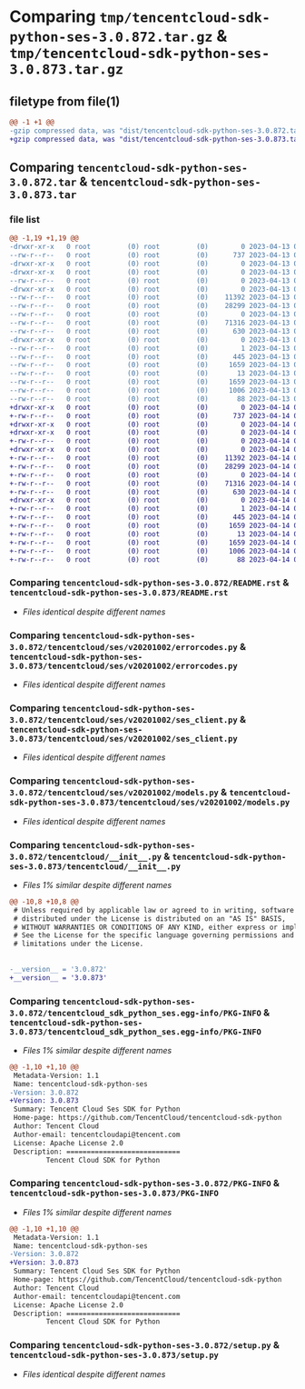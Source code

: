 # Comparing `tmp/tencentcloud-sdk-python-ses-3.0.872.tar.gz` & `tmp/tencentcloud-sdk-python-ses-3.0.873.tar.gz`

## filetype from file(1)

```diff
@@ -1 +1 @@
-gzip compressed data, was "dist/tencentcloud-sdk-python-ses-3.0.872.tar", last modified: Thu Apr 13 00:55:36 2023, max compression
+gzip compressed data, was "dist/tencentcloud-sdk-python-ses-3.0.873.tar", last modified: Fri Apr 14 00:50:45 2023, max compression
```

## Comparing `tencentcloud-sdk-python-ses-3.0.872.tar` & `tencentcloud-sdk-python-ses-3.0.873.tar`

### file list

```diff
@@ -1,19 +1,19 @@
-drwxr-xr-x   0 root         (0) root         (0)        0 2023-04-13 00:55:36.000000 tencentcloud-sdk-python-ses-3.0.872/
--rw-r--r--   0 root         (0) root         (0)      737 2023-04-13 00:55:36.000000 tencentcloud-sdk-python-ses-3.0.872/README.rst
-drwxr-xr-x   0 root         (0) root         (0)        0 2023-04-13 00:55:36.000000 tencentcloud-sdk-python-ses-3.0.872/tencentcloud/
-drwxr-xr-x   0 root         (0) root         (0)        0 2023-04-13 00:55:36.000000 tencentcloud-sdk-python-ses-3.0.872/tencentcloud/ses/
--rw-r--r--   0 root         (0) root         (0)        0 2023-04-13 00:55:36.000000 tencentcloud-sdk-python-ses-3.0.872/tencentcloud/ses/__init__.py
-drwxr-xr-x   0 root         (0) root         (0)        0 2023-04-13 00:55:36.000000 tencentcloud-sdk-python-ses-3.0.872/tencentcloud/ses/v20201002/
--rw-r--r--   0 root         (0) root         (0)    11392 2023-04-13 00:55:36.000000 tencentcloud-sdk-python-ses-3.0.872/tencentcloud/ses/v20201002/errorcodes.py
--rw-r--r--   0 root         (0) root         (0)    28299 2023-04-13 00:55:36.000000 tencentcloud-sdk-python-ses-3.0.872/tencentcloud/ses/v20201002/ses_client.py
--rw-r--r--   0 root         (0) root         (0)        0 2023-04-13 00:55:36.000000 tencentcloud-sdk-python-ses-3.0.872/tencentcloud/ses/v20201002/__init__.py
--rw-r--r--   0 root         (0) root         (0)    71316 2023-04-13 00:55:36.000000 tencentcloud-sdk-python-ses-3.0.872/tencentcloud/ses/v20201002/models.py
--rw-r--r--   0 root         (0) root         (0)      630 2023-04-13 00:55:36.000000 tencentcloud-sdk-python-ses-3.0.872/tencentcloud/__init__.py
-drwxr-xr-x   0 root         (0) root         (0)        0 2023-04-13 00:55:36.000000 tencentcloud-sdk-python-ses-3.0.872/tencentcloud_sdk_python_ses.egg-info/
--rw-r--r--   0 root         (0) root         (0)        1 2023-04-13 00:55:36.000000 tencentcloud-sdk-python-ses-3.0.872/tencentcloud_sdk_python_ses.egg-info/dependency_links.txt
--rw-r--r--   0 root         (0) root         (0)      445 2023-04-13 00:55:36.000000 tencentcloud-sdk-python-ses-3.0.872/tencentcloud_sdk_python_ses.egg-info/SOURCES.txt
--rw-r--r--   0 root         (0) root         (0)     1659 2023-04-13 00:55:36.000000 tencentcloud-sdk-python-ses-3.0.872/tencentcloud_sdk_python_ses.egg-info/PKG-INFO
--rw-r--r--   0 root         (0) root         (0)       13 2023-04-13 00:55:36.000000 tencentcloud-sdk-python-ses-3.0.872/tencentcloud_sdk_python_ses.egg-info/top_level.txt
--rw-r--r--   0 root         (0) root         (0)     1659 2023-04-13 00:55:36.000000 tencentcloud-sdk-python-ses-3.0.872/PKG-INFO
--rw-r--r--   0 root         (0) root         (0)     1006 2023-04-13 00:55:36.000000 tencentcloud-sdk-python-ses-3.0.872/setup.py
--rw-r--r--   0 root         (0) root         (0)       88 2023-04-13 00:55:36.000000 tencentcloud-sdk-python-ses-3.0.872/setup.cfg
+drwxr-xr-x   0 root         (0) root         (0)        0 2023-04-14 00:50:45.000000 tencentcloud-sdk-python-ses-3.0.873/
+-rw-r--r--   0 root         (0) root         (0)      737 2023-04-14 00:50:45.000000 tencentcloud-sdk-python-ses-3.0.873/README.rst
+drwxr-xr-x   0 root         (0) root         (0)        0 2023-04-14 00:50:45.000000 tencentcloud-sdk-python-ses-3.0.873/tencentcloud/
+drwxr-xr-x   0 root         (0) root         (0)        0 2023-04-14 00:50:45.000000 tencentcloud-sdk-python-ses-3.0.873/tencentcloud/ses/
+-rw-r--r--   0 root         (0) root         (0)        0 2023-04-14 00:50:45.000000 tencentcloud-sdk-python-ses-3.0.873/tencentcloud/ses/__init__.py
+drwxr-xr-x   0 root         (0) root         (0)        0 2023-04-14 00:50:45.000000 tencentcloud-sdk-python-ses-3.0.873/tencentcloud/ses/v20201002/
+-rw-r--r--   0 root         (0) root         (0)    11392 2023-04-14 00:50:45.000000 tencentcloud-sdk-python-ses-3.0.873/tencentcloud/ses/v20201002/errorcodes.py
+-rw-r--r--   0 root         (0) root         (0)    28299 2023-04-14 00:50:45.000000 tencentcloud-sdk-python-ses-3.0.873/tencentcloud/ses/v20201002/ses_client.py
+-rw-r--r--   0 root         (0) root         (0)        0 2023-04-14 00:50:45.000000 tencentcloud-sdk-python-ses-3.0.873/tencentcloud/ses/v20201002/__init__.py
+-rw-r--r--   0 root         (0) root         (0)    71316 2023-04-14 00:50:45.000000 tencentcloud-sdk-python-ses-3.0.873/tencentcloud/ses/v20201002/models.py
+-rw-r--r--   0 root         (0) root         (0)      630 2023-04-14 00:50:45.000000 tencentcloud-sdk-python-ses-3.0.873/tencentcloud/__init__.py
+drwxr-xr-x   0 root         (0) root         (0)        0 2023-04-14 00:50:45.000000 tencentcloud-sdk-python-ses-3.0.873/tencentcloud_sdk_python_ses.egg-info/
+-rw-r--r--   0 root         (0) root         (0)        1 2023-04-14 00:50:45.000000 tencentcloud-sdk-python-ses-3.0.873/tencentcloud_sdk_python_ses.egg-info/dependency_links.txt
+-rw-r--r--   0 root         (0) root         (0)      445 2023-04-14 00:50:45.000000 tencentcloud-sdk-python-ses-3.0.873/tencentcloud_sdk_python_ses.egg-info/SOURCES.txt
+-rw-r--r--   0 root         (0) root         (0)     1659 2023-04-14 00:50:45.000000 tencentcloud-sdk-python-ses-3.0.873/tencentcloud_sdk_python_ses.egg-info/PKG-INFO
+-rw-r--r--   0 root         (0) root         (0)       13 2023-04-14 00:50:45.000000 tencentcloud-sdk-python-ses-3.0.873/tencentcloud_sdk_python_ses.egg-info/top_level.txt
+-rw-r--r--   0 root         (0) root         (0)     1659 2023-04-14 00:50:45.000000 tencentcloud-sdk-python-ses-3.0.873/PKG-INFO
+-rw-r--r--   0 root         (0) root         (0)     1006 2023-04-14 00:50:45.000000 tencentcloud-sdk-python-ses-3.0.873/setup.py
+-rw-r--r--   0 root         (0) root         (0)       88 2023-04-14 00:50:45.000000 tencentcloud-sdk-python-ses-3.0.873/setup.cfg
```

### Comparing `tencentcloud-sdk-python-ses-3.0.872/README.rst` & `tencentcloud-sdk-python-ses-3.0.873/README.rst`

 * *Files identical despite different names*

### Comparing `tencentcloud-sdk-python-ses-3.0.872/tencentcloud/ses/v20201002/errorcodes.py` & `tencentcloud-sdk-python-ses-3.0.873/tencentcloud/ses/v20201002/errorcodes.py`

 * *Files identical despite different names*

### Comparing `tencentcloud-sdk-python-ses-3.0.872/tencentcloud/ses/v20201002/ses_client.py` & `tencentcloud-sdk-python-ses-3.0.873/tencentcloud/ses/v20201002/ses_client.py`

 * *Files identical despite different names*

### Comparing `tencentcloud-sdk-python-ses-3.0.872/tencentcloud/ses/v20201002/models.py` & `tencentcloud-sdk-python-ses-3.0.873/tencentcloud/ses/v20201002/models.py`

 * *Files identical despite different names*

### Comparing `tencentcloud-sdk-python-ses-3.0.872/tencentcloud/__init__.py` & `tencentcloud-sdk-python-ses-3.0.873/tencentcloud/__init__.py`

 * *Files 1% similar despite different names*

```diff
@@ -10,8 +10,8 @@
 # Unless required by applicable law or agreed to in writing, software
 # distributed under the License is distributed on an "AS IS" BASIS,
 # WITHOUT WARRANTIES OR CONDITIONS OF ANY KIND, either express or implied.
 # See the License for the specific language governing permissions and
 # limitations under the License.
 
 
-__version__ = '3.0.872'
+__version__ = '3.0.873'
```

### Comparing `tencentcloud-sdk-python-ses-3.0.872/tencentcloud_sdk_python_ses.egg-info/PKG-INFO` & `tencentcloud-sdk-python-ses-3.0.873/tencentcloud_sdk_python_ses.egg-info/PKG-INFO`

 * *Files 1% similar despite different names*

```diff
@@ -1,10 +1,10 @@
 Metadata-Version: 1.1
 Name: tencentcloud-sdk-python-ses
-Version: 3.0.872
+Version: 3.0.873
 Summary: Tencent Cloud Ses SDK for Python
 Home-page: https://github.com/TencentCloud/tencentcloud-sdk-python
 Author: Tencent Cloud
 Author-email: tencentcloudapi@tencent.com
 License: Apache License 2.0
 Description: ============================
         Tencent Cloud SDK for Python
```

### Comparing `tencentcloud-sdk-python-ses-3.0.872/PKG-INFO` & `tencentcloud-sdk-python-ses-3.0.873/PKG-INFO`

 * *Files 1% similar despite different names*

```diff
@@ -1,10 +1,10 @@
 Metadata-Version: 1.1
 Name: tencentcloud-sdk-python-ses
-Version: 3.0.872
+Version: 3.0.873
 Summary: Tencent Cloud Ses SDK for Python
 Home-page: https://github.com/TencentCloud/tencentcloud-sdk-python
 Author: Tencent Cloud
 Author-email: tencentcloudapi@tencent.com
 License: Apache License 2.0
 Description: ============================
         Tencent Cloud SDK for Python
```

### Comparing `tencentcloud-sdk-python-ses-3.0.872/setup.py` & `tencentcloud-sdk-python-ses-3.0.873/setup.py`

 * *Files identical despite different names*

